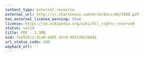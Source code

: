 ```yaml
---
content_type: external-resource
external_url: http://ir.chartnexus.com/mrcb/docs/AR/2008.pdf
has_external_license_warning: true
license: https://en.wikipedia.org/wiki/All_rights_reserved
status: valid
title: PDF - 3.5MB
uid: fa5935c2-5ca8-448f-92c4-983110c56941
url_status_code: 200
wayback_url: ''
---
```

